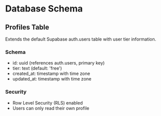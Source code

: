# Database Schema

## Profiles Table
Extends the default Supabase auth.users table with user tier information.

### Schema
- id: uuid (references auth.users, primary key)
- tier: text (default: 'free')
- created_at: timestamp with time zone
- updated_at: timestamp with time zone

### Security
- Row Level Security (RLS) enabled
- Users can only read their own profile
